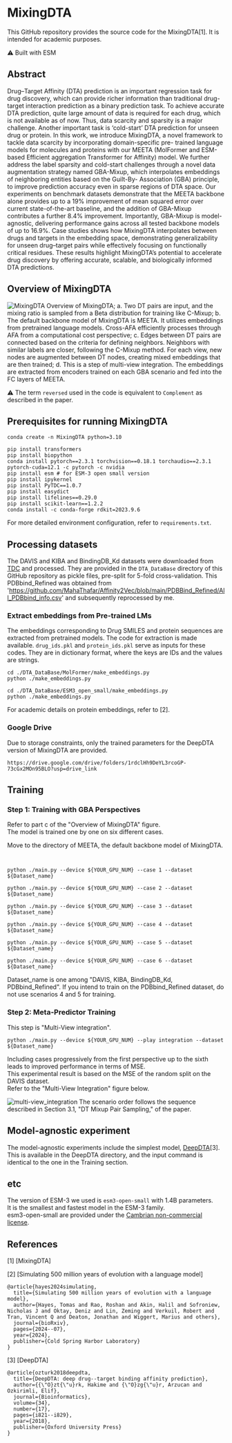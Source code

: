 # MixingDTA
This GitHub repository provides the source code for the MixingDTA[1]. It is intended for academic purposes.

⚠️ Built with ESM

## Abstract

Drug–Target Affinity (DTA) prediction is an important regression task for drug discovery, which can provide richer
information than traditional drug-target interaction prediction as a binary prediction task. To achieve accurate DTA
prediction, quite large amount of data is required for each drug, which is not available as of now. Thus, data scarcity
and sparsity is a major challenge. Another important task is ‘cold-start’ DTA prediction for unseen drug or protein. In
this work, we introduce MixingDTA, a novel framework to tackle data scarcity by incorporating domain-specific pre-
trained language models for molecules and proteins with our MEETA (MolFormer and ESM-based Efficient aggregation
Transformer for Affinity) model. We further address the label sparsity and cold-start challenges through a novel data
augmentation strategy named GBA-Mixup, which interpolates embeddings of neighboring entities based on the Guilt-By-
Association (GBA) principle, to improve prediction accuracy even in sparse regions of DTA space. Our experiments on
benchmark datasets demonstrate that the MEETA backbone alone provides up to a 19% improvement of mean squared
error over current state-of-the-art baseline, and the addition of GBA-Mixup contributes a further 8.4% improvement.
Importantly, GBA-Mixup is model-agnostic, delivering performance gains across all tested backbone models of up to
16.9%. Case studies shows how MixingDTA interpolates between drugs and targets in the embedding space, demonstrating
generalizability for unseen drug–target pairs while effectively focusing on functionally critical residues. These results
highlight MixingDTA’s potential to accelerate drug discovery by offering accurate, scalable, and biologically informed
DTA predictions. 


## Overview of MixingDTA

![MixingDTA](./imgs/MixingDTA.png)
Overview of MixingDTA; a. Two DT pairs are input, and the mixing ratio is sampled from a Beta distribution for training like C-Mixup; b. The default backbone model of MixingDTA is MEETA. It utilizes embeddings from pretrained language models. Cross-AFA efficiently processes through AFA from a computational cost perspective; c. Edges between DT pairs are connected based on the criteria for defining neighbors. Neighbors with similar labels are closer, following the C-Mixup method. For each view, new nodes are augmented between DT nodes, creating mixed embeddings that are then trained; d. This is a step of multi-view integration. The embeddings are extracted from encoders trained on each GBA scenario and fed into the FC layers of MEETA.

⚠️ The term `reversed` used in the code is equivalent to `Complement` as described in the paper.
 

## Prerequisites for running MixingDTA

```
conda create -n MixingDTA python=3.10

pip install transformers
pip install biopython
conda install pytorch==2.3.1 torchvision==0.18.1 torchaudio==2.3.1 pytorch-cuda=12.1 -c pytorch -c nvidia
pip install esm # for ESM-3 open small version
pip install ipykernel
pip install PyTDC==1.0.7
pip install easydict
pip install lifelines==0.29.0
pip install scikit-learn==1.2.2
conda install -c conda-forge rdkit=2023.9.6
```

For more detailed environment configuration, refer to `requirements.txt`.

## Processing datasets

The DAVIS and KIBA and BindingDB_Kd datasets were downloaded from [TDC](https://tdcommons.ai/multi_pred_tasks/dti) and processed. They are provided in the `DTA_DataBase` directory of this GitHub repository as pickle files, pre-split for 5-fold cross-validation.
This PDBbind_Refined was obtained from 'https://github.com/MahaThafar/Affinity2Vec/blob/main/PDBBind_Refined/All_PDBbind_info.csv' and subsequently reprocessed by me.



### Extract embeddings from Pre-trained LMs
The embeddings corresponding to Drug SMILES and protein sequences are extracted from pretrained models. The code for extraction is made available. `drug_ids.pkl` and `protein_ids.pkl` serve as inputs for these codes. They are in dictionary format, where the keys are IDs and the values are strings.

```
cd ./DTA_DataBase/MolFormer/make_embeddings.py
python ./make_embeddings.py

cd ./DTA_DataBase/ESM3_open_small/make_embeddings.py
python ./make_embeddings.py

```

For academic details on protein embeddings, refer to [2].

### Google Drive

Due to storage constraints, only the trained parameters for the DeepDTA version of MixingDTA are provided.

```
https://drive.google.com/drive/folders/1rdclHh9DeYL3rcoGP-73cGx2MOn95BLO?usp=drive_link
```


## Training

### Step 1: Training with GBA Perspectives
Refer to part c of the "Overview of MixingDTA" figure.  
The model is trained one by one on six different cases.  

Move to the directory of MEETA, the default backbone model of MixingDTA.
```


python ./main.py --device ${YOUR_GPU_NUM} --case 1 --dataset ${Dataset_name}

python ./main.py --device ${YOUR_GPU_NUM} --case 2 --dataset ${Dataset_name}

python ./main.py --device ${YOUR_GPU_NUM} --case 3 --dataset ${Dataset_name}

python ./main.py --device ${YOUR_GPU_NUM} --case 4 --dataset ${Dataset_name}

python ./main.py --device ${YOUR_GPU_NUM} --case 5 --dataset ${Dataset_name}

python ./main.py --device ${YOUR_GPU_NUM} --case 6 --dataset ${Dataset_name}

```

Dataset_name is one among "DAVIS, KIBA, BindingDB_Kd, PDBbind_Refined".
If you intend to train on the PDBbind_Refined dataset, do not use scenarios 4 and 5 for training.




### Step 2: Meta-Predictor Training
This step is "Multi-View integration".

```
python ./main.py --device ${YOUR_GPU_NUM} --play integration --dataset ${Dataset_name}

```
Including cases progressively from the first perspective up to the sixth leads to improved performance in terms of MSE.  
This experimental result is based on the MSE of the random split on the DAVIS dataset.  
Refer to the "Multi-View Integration" figure below.

![multi-view_integration](./imgs/multi-view_integration.png)
The scenario order follows the sequence described in Section 3.1, "DT Mixup Pair Sampling," of the paper.

## Model-agnostic experiment
The model-agnostic experiments include the simplest model, [DeepDTA](https://github.com/hkmztrk/DeepDTA)[3].  
This is available in the DeepDTA directory, and the input command is identical to the one in the Training section.  


## etc
The version of ESM-3 we used is `esm3-open-small` with 1.4B parameters.  
It is the smallest and fastest model in the ESM-3 family.  
esm3-open-small are provided under the [Cambrian non-commercial license](https://www.evolutionaryscale.ai/policies/cambrian-non-commercial-license-agreement).

<!--
## Licenses
The embeddings and training results derived from esm3-open-small are provided under the [Cambrian non-commercial license](https://www.evolutionaryscale.ai/policies/cambrian-non-commercial-license-agreement). For more details, refer to the following URLs: 
https://github.com/evolutionaryscale/esm?tab=readme-ov-file
https://github.com/evolutionaryscale/esm/blob/main/LICENSE.md

Meanwhile, MolFormer was used to extract embeddings via the Hugging Face API. Refer to [https://huggingface.co/ibm/MoLFormer-XL-both-10pct](https://huggingface.co/ibm/MoLFormer-XL-both-10pct) for more details. MolFormer is distributed under the Apache License 2.0.
 -->

## References
[1] [MixingDTA] 

[2] [Simulating 500 million years of evolution with a language model]

```
@article{hayes2024simulating,
  title={Simulating 500 million years of evolution with a language model},
  author={Hayes, Tomas and Rao, Roshan and Akin, Halil and Sofroniew, Nicholas J and Oktay, Deniz and Lin, Zeming and Verkuil, Robert and Tran, Vincent Q and Deaton, Jonathan and Wiggert, Marius and others},
  journal={bioRxiv},
  pages={2024--07},
  year={2024},
  publisher={Cold Spring Harbor Laboratory}
}
```

[3] [DeepDTA]
```
@article{ozturk2018deepdta,
  title={DeepDTA: deep drug--target binding affinity prediction},
  author={{\"O}zt{\"u}rk, Hakime and {\"O}zg{\"u}r, Arzucan and Ozkirimli, Elif},
  journal={Bioinformatics},
  volume={34},
  number={17},
  pages={i821--i829},
  year={2018},
  publisher={Oxford University Press}
}
```

